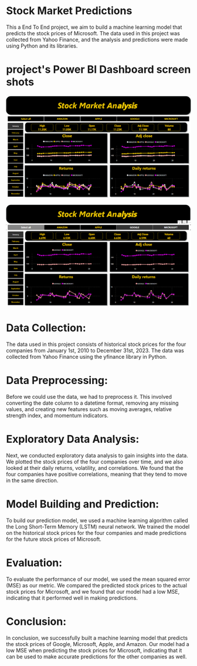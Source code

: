 # Stock Market Predictions

 This a End To End project, we aim to build a machine learning model that predicts the stock prices of Microsoft. The data used in this project was collected from Yahoo Finance, and the analysis and predictions were made using Python and its libraries.


# project's Power BI Dashboard screen shots
![project web app](https://github.com/AhmedRabie01/Stock-Market-Analysis-Prediction-/blob/12ef23efef7fc403bb186f8dcfaa8db08efa95e8/photo/2023-10-17%20(2).png)

![project prediction](https://github.com/AhmedRabie01/Stock-Market-Analysis-Prediction-/blob/12ef23efef7fc403bb186f8dcfaa8db08efa95e8/photo/2023-10-17%20(9).png)


# Data Collection:

The data used in this project consists of historical stock prices for the four companies from January 1st, 2010 to December 31st, 2023. The data was collected from Yahoo Finance using the yfinance library in Python.

# Data Preprocessing:

Before we could use the data, we had to preprocess it. This involved converting the date column to a datetime format, removing any missing values, and creating new features such as moving averages, relative strength index, and momentum indicators.

# Exploratory Data Analysis:

Next, we conducted exploratory data analysis to gain insights into the data. We plotted the stock prices of the four companies over time, and we also looked at their daily returns, volatility, and correlations. We found that the four companies have positive correlations, meaning that they tend to move in the same direction.


# Model Building and Prediction:

To build our prediction model, we used a machine learning algorithm called the Long Short-Term Memory (LSTM) neural network. We trained the model on the historical stock prices for the four companies and made predictions for the future stock prices of Microsoft.

# Evaluation:

To evaluate the performance of our model, we used the mean squared error (MSE) as our metric. We compared the predicted stock prices to the actual stock prices for Microsoft, and we found that our model had a low MSE, indicating that it performed well in making predictions.

# Conclusion:

In conclusion, we successfully built a machine learning model that predicts the stock prices of Google, Microsoft, Apple, and Amazon. Our model had a low MSE when predicting the stock prices for Microsoft, indicating that it can be used to make accurate predictions for the other companies as well.

